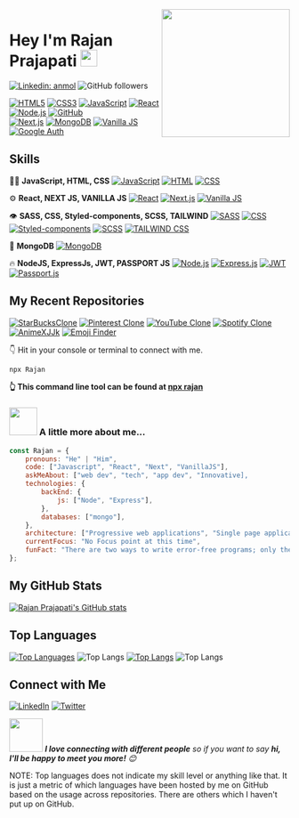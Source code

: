 <img align='right' src="https://media.giphy.com/media/M9gbBd9nbDrOTu1Mqx/giphy.gif" width="230">
<h1>Hey I'm Rajan Prajapati <a href="https://www.oneorigin.us/">
</a><img src="https://media.giphy.com/media/WUlplcMpOCEmTGBtBW/giphy.gif" width="30"> 
</h1>

[![Linkedin: anmol](https://img.shields.io/badge/-rajan-blue?style=flat-square&logo=Linkedin&logoColor=white&link=https://www.linkedin.com/in/rajanprajapati1/)](https://www.linkedin.com/in/rajanprajapati1/)
![GitHub followers](https://img.shields.io/github/followers/rajanprajapati?label=Follow&style=social)

[![HTML5](https://img.shields.io/badge/HTML5-E34F26?logo=html5&logoColor=white&style=flat)](https://developer.mozilla.org/en-US/docs/Web/Guide/HTML/HTML5)
[![CSS3](https://img.shields.io/badge/CSS3-1572B6?logo=css3&logoColor=white&style=flat)](https://developer.mozilla.org/en-US/docs/Web/CSS)
[![JavaScript](https://img.shields.io/badge/JavaScript-F7DF1E?logo=javascript&logoColor=black&style=flat)](https://developer.mozilla.org/en-US/docs/Web/JavaScript)
[![React](https://img.shields.io/badge/React-61DAFB?logo=react&logoColor=white&style=flat)](https://reactjs.org/)
[![Node.js](https://img.shields.io/badge/Node.js-339933?logo=node.js&logoColor=white&style=flat)](https://nodejs.org/)
[![GitHub](https://img.shields.io/badge/GitHub-181717?logo=github&logoColor=white&style=flat)](https://github.com/)<br/>
[![Next.js](https://img.shields.io/badge/Next.js-000000?logo=next.js&logoColor=white&style=flat)](https://nextjs.org/)
[![MongoDB](https://img.shields.io/badge/MongoDB-47A248?logo=mongodb&logoColor=white&style=flat)](https://www.mongodb.com/)
[![Vanilla JS](https://img.shields.io/badge/Vanilla_JS-F7DF1E?logo=javascript&logoColor=black&style=flat)](https://developer.mozilla.org/en-US/docs/Web/JavaScript)
[![Google Auth](https://img.shields.io/badge/Google_Auth-4285F4?logo=google&logoColor=white&style=flat)](https://developers.google.com/identity)

## Skills
👨‍💻 **JavaScript, HTML, CSS**
   [![JavaScript](https://img.shields.io/badge/JavaScript-F7DF1E?logo=javascript&logoColor=black&style=flat)](https://developer.mozilla.org/en-US/docs/Web/JavaScript)
   [![HTML](https://img.shields.io/badge/HTML5-E34F26?logo=html5&logoColor=white&style=flat)](https://developer.mozilla.org/en-US/docs/Web/Guide/HTML/HTML5)
   [![CSS](https://img.shields.io/badge/CSS3-1572B6?logo=css3&logoColor=white&style=flat)](https://developer.mozilla.org/en-US/docs/Web/CSS)

⚙️ **React, NEXT JS, VANILLA JS**
   [![React](https://img.shields.io/badge/React-61DAFB?logo=react&logoColor=white&style=flat)](https://reactjs.org/)
   [![Next.js](https://img.shields.io/badge/Next.js-000000?logo=next.js&logoColor=white&style=flat)](https://nextjs.org/)
   [![Vanilla JS](https://img.shields.io/badge/Vanilla_JS-F7DF1E?logo=javascript&logoColor=black&style=flat)](https://developer.mozilla.org/en-US/docs/Web/JavaScript)

👁️ **SASS, CSS, Styled-components, SCSS, TAILWIND**
   [![SASS](https://img.shields.io/badge/SASS-CC6699?logo=sass&logoColor=white&style=flat)](https://sass-lang.com/)
   [![CSS](https://img.shields.io/badge/CSS3-1572B6?logo=css3&logoColor=white&style=flat)](https://developer.mozilla.org/en-US/docs/Web/CSS)
   [![Styled-components](https://img.shields.io/badge/Styled_components-DB7093?logo=styled-components&logoColor=white&style=flat)](https://styled-components.com/)
   [![SCSS](https://img.shields.io/badge/SCSS-CC6699?logo=sass&logoColor=white&style=flat)](https://sass-lang.com/)
   [![TAILWIND CSS](https://img.shields.io/badge/Tailwind_CSS-38B2AC?logo=tailwind-css&logoColor=white&style=flat)](https://tailwindcss.com/)

💽 **MongoDB**
   [![MongoDB](https://img.shields.io/badge/MongoDB-47A248?logo=mongodb&logoColor=white&style=flat)](https://www.mongodb.com/)

🔥 **NodeJS, ExpressJs, JWT, PASSPORT JS**
   [![Node.js](https://img.shields.io/badge/Node.js-339933?logo=node.js&logoColor=white&style=flat)](https://nodejs.org/)
   [![Express.js](https://img.shields.io/badge/Express.js-000000?logo=express&logoColor=white&style=flat)](https://expressjs.com/)
   [![JWT](https://img.shields.io/badge/JWT-000000?logo=json-web-tokens&logoColor=white&style=flat)](https://jwt.io/)
   [![Passport.js](https://img.shields.io/badge/Passport.js-34E27A?logo=passport&logoColor=white&style=flat)](http://www.passportjs.org/)

## My Recent Repositories

[![StarBucksClone](https://img.shields.io/badge/StarBucksClone-000000?style=for-the-badge&logo=github)](https://github.com/rajanprajapati1/StarBucksClone)
[![Pinterest Clone](https://img.shields.io/badge/Pinterest_Clone-000000?style=for-the-badge&logo=github)](https://github.com/rajanprajapati1/pinterest_Clone)
[![YouTube Clone](https://img.shields.io/badge/You_Tube_Clone-000000?style=for-the-badge&logo=github)](https://github.com/rajanprajapati1/You_Tube_Clone) 
[![Spotify Clone](https://img.shields.io/badge/Spotify_Clone-000000?style=for-the-badge&logo=github)](https://github.com/rajanprajapati1/spotify-clone)
[![AnimeXJJk](https://img.shields.io/badge/AnimeXJJk-000000?style=for-the-badge&logo=github)](https://github.com/rajanprajapati1/AnimeXJJk)
[![Emoji Finder](https://img.shields.io/badge/EmojiFinder.com-000000?style=for-the-badge&logo=github)](https://github.com/rajanprajapati1/emojiFinder.com)


👇 Hit in your console or terminal to connect with me.

```bash
npx Rajan
```
**👆 This command line tool can be found at [npx rajan](https://github.com/rajanprajapati1/npx_card)**

### <img src="https://media.giphy.com/media/VgCDAzcKvsR6OM0uWg/giphy.gif" width="50"> A little more about me...  

```javascript
const Rajan = {
    pronouns: "He" | "Him",
    code: ["Javascript", "React", "Next", "VanillaJS"],
    askMeAbout: ["web dev", "tech", "app dev", "Innovative],
    technologies: {
        backEnd: {
            js: ["Node", "Express"],
        },
        databases: ["mongo"],
    },
    architecture: ["Progressive web applications", "Single page applications"],
    currentFocus: "No Focus point at this time",
    funFact: "There are two ways to write error-free programs; only the third one works"
};
```
## My GitHub Stats
[![Rajan Prajapati's GitHub stats](https://github-readme-stats.vercel.app/api?username=rajanprajapati1&show_icons=true&theme=dark)](https://github.com/anuraghazra/github-readme-stats)


## Top Languages
[![Top Languages](https://github-readme-stats.vercel.app/api/top-langs/?username=rajanprajapati1&langs_count=8&hide=html,css&custom_title=My%20Custom%20Languages)](https://github.com/anuraghazra/github-readme-stats)
![Top Langs](https://github-readme-stats.vercel.app/api/top-langs/?username=rajanprajapati1&layout=compact)
[![Top Langs](https://github-readme-stats.vercel.app/api/top-langs/?username=rajanprajapati1&layout=donut)](https://github.com/rajanprajapati1/github-readme-stats)
![Top Langs](https://github-readme-stats.vercel.app/api/top-langs/?username=rajanprajapati1&hide_progress=true)

## Connect with Me
[![LinkedIn](https://img.shields.io/badge/LinkedIn-Connect-blue)](your_linkedin_profile)
[![Twitter](https://img.shields.io/badge/Twitter-Follow-blue)](your_twitter_profile)


<img src="https://media.giphy.com/media/LnQjpWaON8nhr21vNW/giphy.gif" width="60"> <em><b>I love connecting with different people</b> so if you want to say <b>hi, I'll be happy to meet you more!</b> 😊</em>




NOTE: Top languages does not indicate my skill level or anything like that. It is just a metric of which languages have been hosted by me on GitHub based on the usage across repositories. There are others which I haven't put up on GitHub.
